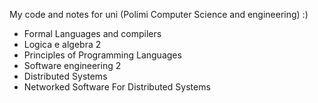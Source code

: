 My code and notes for uni (Polimi Computer Science and engineering) :)

- Formal Languages and compilers
- Logica e algebra 2
- Principles of Programming Languages
- Software engineering 2
- Distributed Systems
- Networked Software For Distributed Systems
